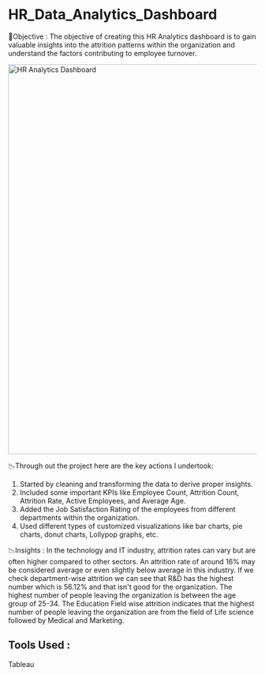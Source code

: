 # HR_Data_Analytics_Dashboard

🎯Objective : The objective of creating this HR Analytics dashboard is to gain valuable insights into the attrition patterns within the organization and understand the factors contributing to employee turnover.

<img width="789" alt="HR Analytics Dashboard" src="https://github.com/Sreeraj28kr/HR_Data_Analytics_Dashboard/assets/153048765/7cf89611-45ed-464a-8b0a-ecfde487d7b6">

📉Through out the project here are the key actions I undertook:
1. Started by cleaning and transforming the data to derive proper insights.
2. Included some important KPIs like Employee Count, Attrition Count, Attrition Rate, Active Employees, and Average Age.
3. Added the Job Satisfaction Rating of the employees from different departments within the organization.
4. Used different types of customized visualizations like bar charts, pie charts, donut charts, Lollypop graphs, etc.

📉Insights :  In the technology and IT industry, attrition rates can vary but are often higher compared to other sectors. An attrition rate of around 16% may be considered average or even slightly below average in this industry. If we check department-wise attrition we can see that R&D has the highest number which is 56.12% and that isn't good for the organization. The highest number of people leaving the organization is between the age group of 25-34. The Education Field wise attrition indicates that the highest number of people leaving the organization are from the field of Life science followed by Medical and Marketing.

## Tools Used :
Tableau
